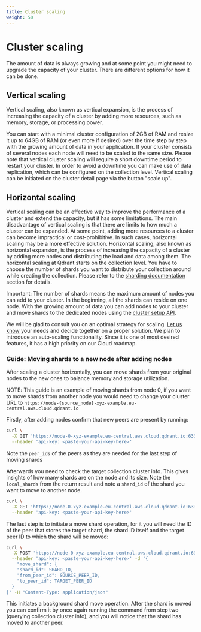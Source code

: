 ```yaml
---
title: Cluster scaling
weight: 50
---
```


# Cluster scaling

The amount of data is always growing and at some point you might need to upgrade the capacity of your cluster.
There are different options for how it can be done.

## Vertical scaling

Vertical scaling, also known as vertical expansion, is the process of increasing the capacity of a cluster by adding more resources, such as memory, storage, or processing power.

You can start with a minimal cluster configuration of 2GB of RAM and resize it up to 64GB of RAM (or even more if desired) over the time step by step with the growing amount of data in your application.
If your cluster consists of several nodes each node will need to be scaled to the same size.
Please note that vertical cluster scaling will require a short downtime period to restart your cluster.
In order to avoid a downtime you can make use of data replication, which can be configured on the collection level.
Vertical scaling can be initiated on the cluster detail page via the button "scale up".

## Horizontal scaling

Vertical scaling can be an effective way to improve the performance of a cluster and extend the capacity, but it has some limitations.
The main disadvantage of vertical scaling is that there are limits to how much a cluster can be expanded.
At some point, adding more resources to a cluster can become impractical or cost-prohibitive.
In such cases, horizontal scaling may be a more effective solution.
Horizontal scaling, also known as horizontal expansion, is the process of increasing the capacity of a cluster by adding more nodes and distributing the load and data among them. 
The horizontal scaling at Qdrant starts on the collection level.
You have to choose the number of shards you want to distribute your collection around while creating the collection.
Please refer to the [sharding documentation](../../guides/distributed_deployment/#sharding) section for details.


Important: The number of shards means the maximum amount of nodes you can add to your cluster. In the beginning, all the shards can reside on one node.
With the growing amount of data you can add nodes to your cluster and move shards to the dedicated nodes using the [cluster setup API](../../guides/distributed_deployment/#cluster-scaling). 

We will be glad to consult you on an optimal strategy for scaling.
[Let us know](mailto:cloud@qdrant.io) your needs and decide together on a proper solution. We plan to introduce an auto-scaling functionality. Since it is one of most desired features, it has a high priority on our Cloud roadmap.

### Guide: Moving shards to a new node after adding nodes

After scaling a cluster horizontally, you can move shards from your original nodes to the new ones to balance memory and storage utilization.

NOTE: This guide is an example of moving shards from node 0, if you want to move shards from another 
node you would need to change your cluster URL to `https://node-{source_node}-xyz-example.eu-central.aws.cloud.qdrant.io`

Firstly, after adding nodes confirm that new peers are present by running:

```bash
curl \
  -X GET 'https://node-0-xyz-example.eu-central.aws.cloud.qdrant.io:6333/cluster' \
  --header 'api-key: <paste-your-api-key-here>'
```

Note the `peer_ids` of the peers as they are needed for the last step of moving shards

Afterwards you need to check the target collection cluster info. This gives insights of how many shards are on the node and its size. Note the `local_shards` from the return result and note a `shard_id` of the shard you want to move to another node.

```bash
curl \
  -X GET 'https://node-0-xyz-example.eu-central.aws.cloud.qdrant.io:6333/collections/{collection_name}/cluster' \
  --header 'api-key: <paste-your-api-key-here>'
```

The last step is to initiate a move shard operation, for it you will need the ID of the peer that stores the target shard, the shard ID itself and the target peer ID to which the shard will be moved:

```bash
curl \
  -X POST 'https://node-0-xyz-example.eu-central.aws.cloud.qdrant.io:6333/collections/{collection_name}/cluster' \
  --header 'api-key: <paste-your-api-key-here>' -d '{
    "move_shard": {
    "shard_id": SHARD_ID,
    "from_peer_id": SOURCE_PEER_ID,
    "to_peer_id": TARGET_PEER_ID
  }
}' -H "Content-Type: application/json"
```

This initiates a background shard move operation. After the shard is moved you can confirm it by once again running the command from step two (querying collection cluster info), and you will notice that the shard has moved to another peer.

